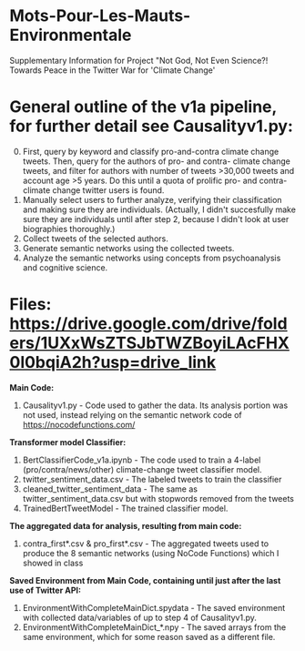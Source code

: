 # Mots-Pour-Les-Mauts-Environmentale
Supplementary Information for Project "Not God, Not Even Science?! Towards Peace in the Twitter War for 'Climate Change'

# General outline of the v1a pipeline, for further detail see Causalityv1.py: 

0. First, query by keyword and classify pro-and-contra climate change tweets. Then, query for the authors of pro- and contra- climate change tweets, and filter for authors with number of tweets >30,000 tweets and account age >5 years.  Do this until a quota of prolific pro- and contra- climate change twitter users is found.
1. Manually select users to further analyze, verifying their classification and making sure they are individuals. (Actually, I didn't succesfully make sure they are individuals until after step 2, because I didn't look at user biographies thoroughly.)
2. Collect tweets of the selected authors.
3. Generate semantic networks using the collected tweets.
4. Analyze the semantic networks using concepts from psychoanalysis and cognitive science.

# Files: https://drive.google.com/drive/folders/1UXxWsZTSJbTWZBoyiLAcFHX0l0bqiA2h?usp=drive_link 

**Main Code:**
1. Causalityv1.py - Code used to gather the data. Its analysis portion was not used, instead relying on the semantic network code of https://nocodefunctions.com/

**Transformer model Classifier:**
1. BertClassifierCode_v1a.ipynb - The code used to train a 4-label (pro/contra/news/other) climate-change tweet classifier model.
2. twitter_sentiment_data.csv - The labeled tweets to train the classifier
3. cleaned_twitter_sentiment_data - The same as twitter_sentiment_data.csv but with stopwords removed from the tweets
4. TrainedBertTweetModel - The trained classifier model.

**The aggregated data for analysis, resulting from main code:**
1. contra_first*.csv & pro_first*.csv - The aggregated tweets used to produce the 8 semantic networks (using NoCode Functions) which I showed in class 

**Saved Environment from Main Code, containing until just after the last use of Twitter API:**
1. EnvironmentWithCompleteMainDict.spydata - The saved environment with collected data/variables of up to step 4 of Causalityv1.py. 
2. EnvironmentWithCompleteMainDict_*.npy - The saved arrays from the same environment, which for some reason saved as a different file.

